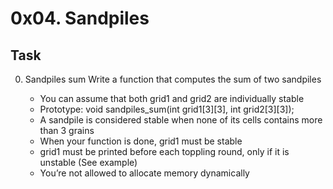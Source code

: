 # 0x04. Sandpiles

## Task

0. Sandpiles sum
   Write a function that computes the sum of two sandpiles

    * You can assume that both grid1 and grid2 are individually stable
    * Prototype: void sandpiles_sum(int grid1[3][3], int grid2[3][3]);
    * A sandpile is considered stable when none of its cells contains more than 3 grains
    * When your function is done, grid1 must be stable
    * grid1 must be printed before each toppling round, only if it is unstable (See example)
    * You’re not allowed to allocate memory dynamically
